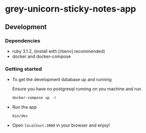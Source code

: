 # grey-unicorn-sticky-notes-app

## Development

### Dependencies

- ruby 3.1.2, (install with [rbenv] recommended)
- docker and docker-compose

### Getting started

- To get the development database up and running

  Ensure you have no postgresql running on you machine and run

  ```sh
  docker-compose up -d
  ```

- Run the app

  ```sh
  bin/dev
  ```

- Open `localhost:3000` in your browser and enjoy!
